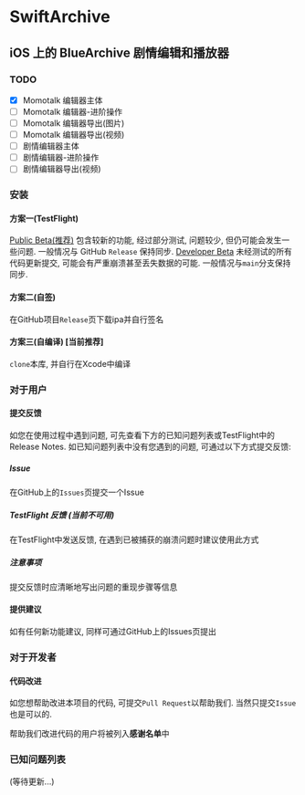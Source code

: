 #  SwiftArchive
## iOS 上的 BlueArchive 剧情编辑和播放器

### TODO
- [x] Momotalk 编辑器主体
- [ ] Momotalk 编辑器-进阶操作
- [ ] Momotalk 编辑器导出(图片)
- [ ] Momotalk 编辑器导出(视频)
- [ ] 剧情编辑器主体
- [ ] 剧情编辑器-进阶操作
- [ ] 剧情编辑器导出(视频)

### 安装
#### 方案一(TestFlight)
[Public Beta(推荐)](https://testflight.apple.com/join/JLFPR0qe)  包含较新的功能, 经过部分测试, 问题较少, 但仍可能会发生一些问题. 一般情况与 GitHub `Release` 保持同步.
[Developer Beta](https://testflight.apple.com/join/C9VEKrC8)  未经测试的所有代码更新提交, 可能会有严重崩溃甚至丢失数据的可能. 一般情况与`main`分支保持同步.
#### 方案二(自签)
在GitHub项目`Release`页下载ipa并自行签名
#### 方案三(自编译) [当前推荐]
`clone`本库, 并自行在Xcode中编译
### 对于用户
#### 提交反馈
如您在使用过程中遇到问题, 可先查看下方的已知问题列表或TestFlight中的 Release Notes.
如已知问题列表中没有您遇到的问题, 可通过以下方式提交反馈:
##### Issue
在GitHub上的`Issues`页提交一个Issue
##### TestFlight 反馈 (当前不可用)
在TestFlight中发送反馈, 在遇到已被捕获的崩溃问题时建议使用此方式
##### 注意事项
提交反馈时应清晰地写出问题的重现步骤等信息
#### 提供建议
如有任何新功能建议, 同样可通过GitHub上的Issues页提出
### 对于开发者
#### 代码改进
如您想帮助改进本项目的代码, 可提交`Pull Request`以帮助我们.
当然只提交`Issue`也是可以的.

帮助我们改进代码的用户将被列入**感谢名单**中
### 已知问题列表
(等待更新...)
